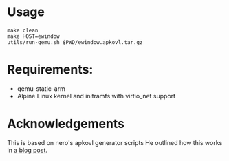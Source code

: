 # Usage


    make clean
    make HOST=ewindow
    utils/run-qemu.sh $PWD/ewindow.apkovl.tar.gz


# Requirements:

* qemu-static-arm
* Alpine Linux kernel and initramfs with virtio_net support

# Acknowledgements

This is based on nero's apkovl generator scripts
He outlined how this works in [a blog post](https://nero.github.io/2018/04/16/automated-provisioning-using-apkovl.html).
